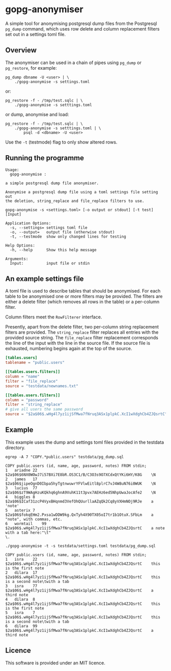 # gopg-anonymiser

A simple tool for anonymising postgresql dump files from the Postgresql
`pg_dump` command, which uses row delete and column replacement filters
set out in a settings toml file.

## Overview

The anonymiser can be used in a chain of pipes using `pg_dump` or
`pg_restore`, for example:

    pg_dump dbname -U <user> | \
        ./gopg-anonymise -s settings.toml

or:

    pg_restore -f - /tmp/test.sqlc | \
        ./gopg-anonymise -s setttings.toml

or dump, anonymise and load:

    pg_restore -f - /tmp/test.sqlc | \
        ./gopg-anonymise -s setttings.toml | \
            psql -d <dbname> -U <user>

Use the `-t` (testmode) flag to only show altered rows.

## Running the programme

    Usage:
      gopg-anonymise :

    a simple postgresql dump file anonymiser.

    Anonymise a postgresql dump file using a toml settings file setting out
    the deletion, string_replace and file_replace filters to use.

    gopg-anonymise -s <settings.toml> [-o output or stdout] [-t test] [Input]

    Application Options:
      -s, --settings= settings toml file
      -o, --output=   output file (otherwise stdout)
      -t, --testmode  show only changed lines for testing

    Help Options:
      -h, --help      Show this help message

    Arguments:
      Input:          input file or stdin

## An example settings file

A toml file is used to describe tables that should be anonymised. For
each table to be anonymised one or more filters may be provided. The
filters are either a delete filter (which removes all rows in the table)
or a per-column filter.

Column filters meet the `RowFilterer` interface.

Presently, apart from the delete filter, two per-column string replacement
filters are provided. The `string_replace` filter replaces all entries
with the provided source string. The `file_replace` filter replacement
corresponds the line of the input with the line in the source file. If
the source file is exhausted, numbering begins again at the top of the
source.

```toml
[tables.users]
tablename = "public.users"

[[tables.users.filters]]
column = "name"
filter = "file_replace"
source = "testdata/newnames.txt"

[[tables.users.filters]]
column = "password"
filter = "string_replace"
# give all users the same password
source = "$2a$06$.wHg4l7yz1ijSfMwa7fNruq3ASx1plpkC.XcI1wXdghCb4ZJQsrtC"
```

## Example

This example uses the dump and settings toml files provided in the testdata directory.

```
egrep -A 7 "COPY.*public.users" testdata/pg_dump.sql

COPY public.users (id, name, age, password, notes) FROM stdin;
1	ariadne	22	$2a$06$6NX0WOwJ7i57BXi7E8bR.OS3C1/B/C3O3s9O7XCdxQtYKi6HY/K8G	\N
2	james	17	$2a$06$jipeOgnD0Ibpa5hyTgtnwuwrYFVlwEitl8plrC7vJ4W8uN76i0WUK	\N
3	lucius	77	$2a$06$zT9WAgHzuKQkhq6ghnA9VuhK11t3pvx7AEHz6ed5NhpUwaJocAfe2	\N
4	biggles	8	$2a$06$ICaf31zcP4VyxBHqnmd3VefOhQUurllaAZqQk2Cq8yVXHmNOj9RJe	a 'note'
5	asterix	7	$2a$06$fokqEHm2.Pxsa1wDDW9kg.QxTyh4X90TX05oI7tr1b1OtuX.SFbLm	a "note", with commas, etc.
6	wormtail	99	$2a$06$.wHg4l7yz1ijSfMwa7fNruq3ASx1plpkC.XcI1wXdghCb4ZJQsrtC	a note with a tab here:"\t"
\.

./gopg-anonymise -t -s testdata/settings.toml testdata/pg_dump.sql

COPY public.users (id, name, age, password, notes) FROM stdin;
1	isra	22	$2a$06$.wHg4l7yz1ijSfMwa7fNruq3ASx1plpkC.XcI1wXdghCb4ZJQsrtC	this is the first note
2	dilara	17	$2a$06$.wHg4l7yz1ijSfMwa7fNruq3ASx1plpkC.XcI1wXdghCb4ZJQsrtC	this is a second note\twith a tab
3	isra	77	$2a$06$.wHg4l7yz1ijSfMwa7fNruq3ASx1plpkC.XcI1wXdghCb4ZJQsrtC	a third note
4	dilara	8	$2a$06$.wHg4l7yz1ijSfMwa7fNruq3ASx1plpkC.XcI1wXdghCb4ZJQsrtC	this is the first note
5	isra	7	$2a$06$.wHg4l7yz1ijSfMwa7fNruq3ASx1plpkC.XcI1wXdghCb4ZJQsrtC	this is a second note\twith a tab
6	dilara	99	$2a$06$.wHg4l7yz1ijSfMwa7fNruq3ASx1plpkC.XcI1wXdghCb4ZJQsrtC	a third note
```

## Licence

This software is provided under an MIT licence.
